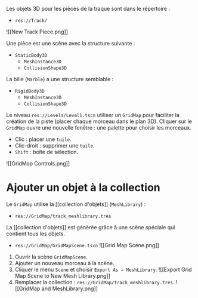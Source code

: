Les objets 3D pour les pièces de la traque sont dans le répertoire :
- `res://Track/`

![[New Track Piece.png]]

Une pièce est une scène avec la structure suivante :
- `StaticBody3D`
	- `MeshInstance3D`
	- `CollisionShape3D`

La bille (`Marble`) a une structure semblable :
- `RigidBody3D`
	- `MeshInstance3D`
	- `CollisionShape3D`

Le niveau `res://Levels/Level1.tscn` utiliser un `GridMap` pour faciliter la création de la piste (placer chaque morceau dans le plan 3D).  Cliquer sur le `GridMap` ouvre une nouvelle fenêtre : une palette pour choisir les morceaux. 

- Clic : placer une `tuile`.
- Clic-droit : supprimer une `tuile`.
- `Shift` : boîte de sélection.

![[GridMap Controls.png]]
# Ajouter un objet à la collection

Le `GridMap` utilise la [[collection d'objets]] (`MeshLibrary`) :
- `res://GridMap/track_meshlibrary.tres`

La [[collection d'objets]] est générée grâce à une scène spéciale qui contient tous les objets.
- `res://GridMap/GridMapScene.tscn`
![[Grid Map Scene.png]]

1. Ouvrir la scène `GridMapScene`. 
2. Ajouter un nouveau morceau à la scène.
3. Cliquer le menu `Scene` et choisir `Export As ⇾ MeshLibrary`.
	 ![[Export Grid Map Scene to New Mesh Library.png]]
4. Remplacer la collection : `res://GridMap/track_meshlibrary.tres`.
	![[GridMap and MeshLibrary.png]]
